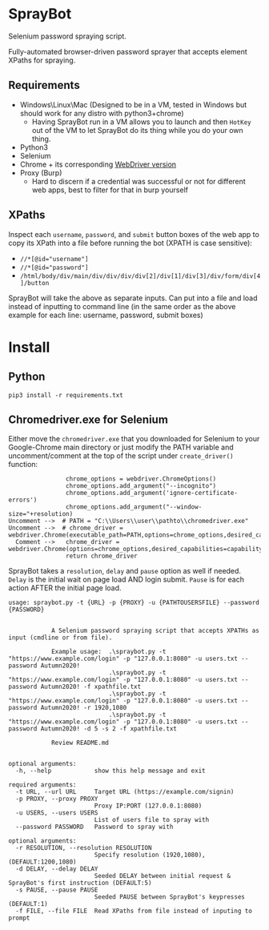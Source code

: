 # SprayBot
Selenium password spraying script.

Fully-automated browser-driven password sprayer that accepts element XPaths for spraying.

## Requirements
* Windows\Linux\Mac (Designed to be in a VM, tested in Windows but should work for any distro with python3+chrome)
    - Having SprayBot run in a VM allows you to launch and then `HotKey` out of the VM to let SprayBot do its thing while you do your own thing. 
* Python3
* Selenium
* Chrome + its corresponding [WebDriver version](https://sites.google.com/a/chromium.org/chromedriver/downloads)
* Proxy (Burp)
    - Hard to discern if a credential was successful or not for different web apps, best to filter for that in burp yourself

## XPaths
Inspect each `username`, `password`, and `submit` button boxes of the web app to copy its XPath into a file before running the bot (XPATH is case sensitive):
- `//*[@id="username"]`
- `//*[@id="password"]`
- `/html/body/div/main/div/div/div/div[2]/div[1]/div[3]/div/form/div[4]/button`

SprayBot will take the above as separate inputs. Can put into a file and load instead of inputting to command line (in the same order as the above example for each line: username, password, submit boxes)


# Install
## Python
```
pip3 install -r requirements.txt
```
## Chromedriver.exe for Selenium
Either move the `chromedriver.exe` that you downloaded for Selenium to your Google-Chrome main directory or just modify the PATH variable and uncomment/comment at the top of the script under `create_driver()` function:
```
                chrome_options = webdriver.ChromeOptions()
                chrome_options.add_argument("--incognito")
                chrome_options.add_argument('ignore-certificate-errors')
                chrome_options.add_argument("--window-size="+resolution)
Uncomment -->  # PATH = "C:\\Users\\user\\pathto\\chromedriver.exe"
Uncomment -->  # chrome_driver = webdriver.Chrome(executable_path=PATH,options=chrome_options,desired_capabilities=capability)
  Comment -->   chrome_driver = webdriver.Chrome(options=chrome_options,desired_capabilities=capability)
                return chrome_driver
```


SprayBot takes a `resolution`, `delay` and `pause` option as well if needed. `Delay` is the initial wait on page load AND login submit. `Pause` is for each action AFTER the initial page load.
```
usage: spraybot.py -t {URL} -p {PROXY} -u {PATHTOUSERSFILE} --password {PASSWORD}


            A Selenium password spraying script that accepts XPATHs as input (cmdline or from file).

            Example usage:  .\spraybot.py -t "https://www.example.com/login" -p "127.0.0.1:8080" -u users.txt --password Autumn2020!
                            .\spraybot.py -t "https://www.example.com/login" -p "127.0.0.1:8080" -u users.txt --password Autumn2020! -f xpathfile.txt
                            .\spraybot.py -t "https://www.example.com/login" -p "127.0.0.1:8080" -u users.txt --password Autumn2020! -r 1920,1080
                            .\spraybot.py -t "https://www.example.com/login" -p "127.0.0.1:8080" -u users.txt --password Autumn2020! -d 5 -s 2 -f xpathfile.txt

            Review README.md


optional arguments:
  -h, --help            show this help message and exit

required arguments:
  -t URL, --url URL     Target URL (https://example.com/signin)
  -p PROXY, --proxy PROXY
                        Proxy IP:PORT (127.0.0.1:8080)
  -u USERS, --users USERS
                        List of users file to spray with
  --password PASSWORD   Password to spray with

optional arguments:
  -r RESOLUTION, --resolution RESOLUTION
                        Specify resolution (1920,1080), (DEFAULT:1200,1080)
  -d DELAY, --delay DELAY
                        Seeded DELAY between initial request & SprayBot's first instruction (DEFAULT:5)
  -s PAUSE, --pause PAUSE
                        Seeded PAUSE between SprayBot's keypresses (DEFAULT:1)
  -f FILE, --file FILE  Read XPaths from file instead of inputing to prompt
```

